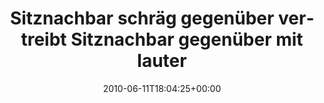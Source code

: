 ---
retweeted: false
source: <a href="http://twitter.com" rel="nofollow">Twitter Web Client</a>
entities:
  hashtags: []
  symbols: []
  user_mentions: []
  urls: []
display_text_range:
- '0'
- '140'
favorite_count: '0'
id_str: '15946218946'
truncated: false
retweet_count: '0'
id: '15946218946'
created_at: Fri Jun 11 18:04:25 +0000 2010
favorited: false
full_text: 'Sitznachbar schräg gegenüber vertreibt Sitznachbar gegenüber mit lauter
  Musik. Gut für mich: Hab Kopfhörer und kann jetzt Beine ausstrecken.'
lang: de
tags:
- pesos/twitter
date: '2010-06-11T18:04:25+00:00'
src: https://twitter.com/bascht/status/15946218946
original_url: https://twitter.com/bascht/status/15946218946
type: twitter_tweet
text: 'Sitznachbar schräg gegenüber vertreibt Sitznachbar gegenüber mit lauter Musik.
  Gut für mich: Hab Kopfhörer und kann jetzt Beine ausstrecken.'
title: Sitznachbar schräg gegenüber vertreibt Sitznachbar gegenüber mit lauter

---